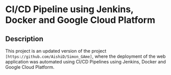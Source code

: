# CI/CD Pipeline using Jenkins, Docker and Google Cloud Platform 

## Description

This project is an updated version of the project `[https://github.com/AishiD/Simon_GAme]`, where the deployment of the web application was automated using CI/CD Pipelines using Jenkins, Docker and Google Cloud Platform.
